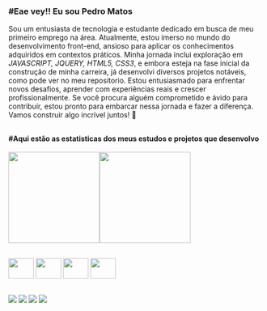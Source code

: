 ### #Eae vey!! Eu sou Pedro Matos 

Sou um entusiasta de tecnologia e estudante dedicado em busca de meu primeiro emprego na área. Atualmente, estou imerso no mundo do desenvolvimento front-end, ansioso para aplicar os conhecimentos adquiridos em contextos práticos. Minha jornada inclui exploração em *JAVASCRIPT, JQUERY, HTML5, CSS3*, e embora esteja na fase inicial da construção de minha carreira, já desenvolvi diversos projetos notáveis, como pode ver no meu repositorio. Estou entusiasmado para enfrentar novos desafios, aprender com experiências reais e crescer profissionalmente. Se você procura alguém comprometido e ávido para contribuir, estou pronto para embarcar nessa jornada e fazer a diferença. Vamos construir algo incrível juntos! 🚀

##


####  #Aqui estão as estatisticas dos meus estudos e projetos que desenvolvo 
<div>
 <img  height="180em" src="https://github-readme-stats.vercel.app/api?username=pedrodabahia&theme=shadow_green&show_icons=true"><img height="180em" src="https://github-readme-stats.vercel.app/api/top-langs/?username=pedrodabahia&layout=compact&theme=shadow_green">
</div> 

##

<div>
  <img width="50" height="40" src="https://cdn.jsdelivr.net/gh/devicons/devicon/icons/javascript/javascript-original.svg">
  <img width="50" height="40" src="https://cdn.jsdelivr.net/gh/devicons/devicon/icons/jquery/jquery-original-wordmark.svg">
  <img width="50" height="40" src="https://cdn.jsdelivr.net/gh/devicons/devicon/icons/html5/html5-original.svg">
  <img width="50" height="40" src="https://cdn.jsdelivr.net/gh/devicons/devicon/icons/css3/css3-original.svg">
</div>

##

<div>
 <a><img src="https://img.shields.io/badge/GitHub-100000?style=for-the-badge&logo=github&logoColor=white"></a>
 <a><img src="https://img.shields.io/badge/LinkedIn-0077B5?style=for-the-badge&logo=linkedin&logoColor=white"></a>
 <a><img src="https://img.shields.io/badge/Instagram-E4405F?style=for-the-badge&logo=instagram&logoColor=white"></a>
 <a><img src="https://img.shields.io/badge/Discord-7289DA?style=for-the-badge&logo=discord&logoColor=white"></a>
</div>
